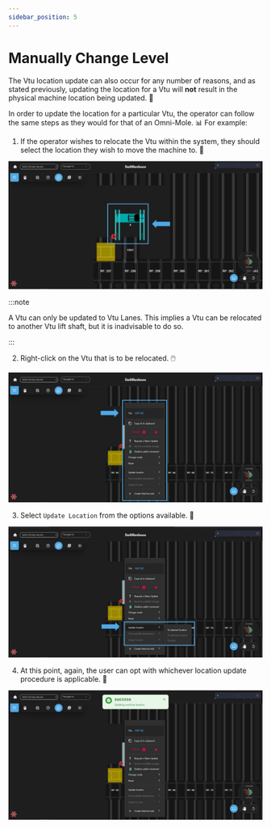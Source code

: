```yaml
---
sidebar_position: 5
---
```


# Manually Change Level
The Vtu location update can also occur for any number of reasons, and as stated previously, updating the location for a Vtu will **not** result in the physical machine location being updated. 🔄

In order to update the location for a particular Vtu, the operator can follow the same steps as they would for that of an Omni-Mole. 📊
For example:

1. If the operator wishes to relocate the Vtu within the system, they should select the location they wish to move the machine to. 📍

![Selected Vtu Lane](assets/update-location/systems-view-selected-vtu-lane.png)

:::note

A Vtu can only be updated to Vtu Lanes. This implies a Vtu can be relocated to another Vtu lift shaft, but it is inadvisable to do so.

:::

2. Right-click on the Vtu that is to be relocated. 🖱️

![Vtu Context](assets/update-location/systems-view-vtu-context-menu.png)

3. Select `Update Location` from the options available. 📌

![Vtu Context Location Update](assets/update-location/systems-view-vtu-context-menu-update-location.png)

4. At this point, again, the user can opt with whichever location update procedure is applicable. 🔄

![Location Update Success](assets/update-location/systems-view-vtu-context-menu-update-location-success.png)